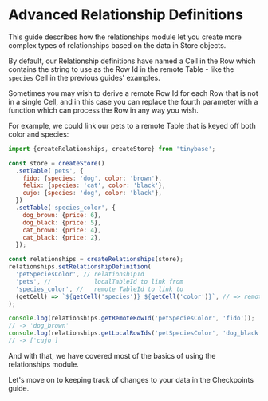 # Advanced Relationship Definitions

This guide describes how the relationships module let you create more complex
types of relationships based on the data in Store objects.

By default, our Relationship definitions have named a Cell in the Row which
contains the string to use as the Row Id in the remote Table - like the
`species` Cell in the previous guides' examples.

Sometimes you may wish to derive a remote Row Id for each Row that is not in a
single Cell, and in this case you can replace the fourth parameter with a
function which can process the Row in any way you wish.

For example, we could link our pets to a remote Table that is keyed off both
color and species:

```js
import {createRelationships, createStore} from 'tinybase';

const store = createStore()
  .setTable('pets', {
    fido: {species: 'dog', color: 'brown'},
    felix: {species: 'cat', color: 'black'},
    cujo: {species: 'dog', color: 'black'},
  })
  .setTable('species_color', {
    dog_brown: {price: 6},
    dog_black: {price: 5},
    cat_brown: {price: 4},
    cat_black: {price: 2},
  });

const relationships = createRelationships(store);
relationships.setRelationshipDefinition(
  'petSpeciesColor', // relationshipId
  'pets', //            localTableId to link from
  'species_color', //   remote TableId to link to
  (getCell) => `${getCell('species')}_${getCell('color')}`, // => remote Row Id
);

console.log(relationships.getRemoteRowId('petSpeciesColor', 'fido'));
// -> 'dog_brown'
console.log(relationships.getLocalRowIds('petSpeciesColor', 'dog_black'));
// -> ['cujo']
```

And with that, we have covered most of the basics of using the relationships
module.

Let's move on to keeping track of changes to your data in the Checkpoints guide.
